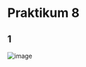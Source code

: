 # Praktikum 8

## 1

![image](https://user-images.githubusercontent.com/83127947/233031606-34015bd6-8a0f-485c-acc0-e612da3845b1.png)
